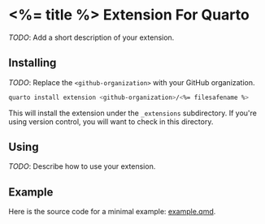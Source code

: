 # <%= title %> Extension For Quarto

*TODO*: Add a short description of your extension.

## Installing

*TODO*: Replace the `<github-organization>` with your GitHub organization.

```bash
quarto install extension <github-organization>/<%= filesafename %>
```

This will install the extension under the `_extensions` subdirectory.
If you're using version control, you will want to check in this directory.

## Using

*TODO*: Describe how to use your extension.

## Example

Here is the source code for a minimal example: [example.qmd](example.qmd).
